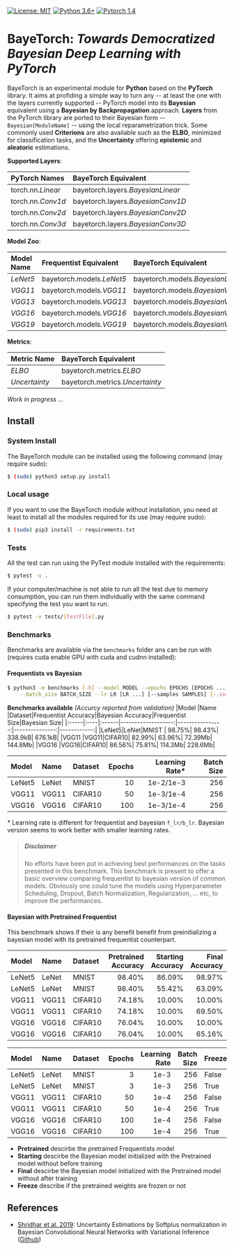 [![License: MIT](https://img.shields.io/badge/License-MIT-yellow.svg)](https://github.com/yliess86/BayeTorch/blob/master/LICENSE)
[![Python 3.6+](https://img.shields.io/badge/python-3.6+-blue.svg)](https://www.python.org/downloads/release/python-360/)
[![Pytorch 1.4](https://img.shields.io/badge/pytorch-1.4.0-blue.svg)](https://pytorch.org/)

# BayeTorch: *Towards Democratized Bayesian Deep Learning with PyTorch*

BayeTorch is an experimental module for **Python** based on the **PyTorch** library. It aims at profiding a simple way to turn any -- at least the one with the layers currently supported -- PyTorch model into its **Bayesian** equivalent using a **Bayesian by Backpropagation** approach. **Layers** from the PyTorch library are ported to their Bayesian form -- `Bayesian[ModuleName]` -- using the local reparametrization trick. Some commonly used **Criterions** are also available such as the **ELBO**, minimized for classification tasks, and the **Uncertainty** offering **epistemic** and **aleatoric** estimations.

**Supported Layers**:

|PyTorch Names    |BayeTorch Equivalent             |
|:----------------|:--------------------------------|
|torch.nn.*Linear*|bayetorch.layers.*BayesianLinear*|
|torch.nn.*Conv1d*|bayetorch.layers.*BayesianConv1D*|
|torch.nn.*Conv2d*|bayetorch.layers.*BayesianConv2D*|
|torch.nn.*Conv3d*|bayetorch.layers.*BayesianConv3D*|

**Model Zoo**:

|Model Name|Frequentist Equivalent   |BayeTorch Equivalent             |
|:---------|:------------------------|:--------------------------------|
|*LeNet5*  |bayetorch.models.*LeNet5*|bayetorch.models.*BayesianLeNet5*|
|*VGG11*   |bayetorch.models.*VGG11* |bayetorch.models.*BayesianVGG11* |
|*VGG13*   |bayetorch.models.*VGG13* |bayetorch.models.*BayesianVGG13* |
|*VGG16*   |bayetorch.models.*VGG16* |bayetorch.models.*BayesianVGG16* |
|*VGG19*   |bayetorch.models.*VGG19* |bayetorch.models.*BayesianVGG19* |

**Metrics**:

|Metric Name  |BayeTorch Equivalent           |
|:------------|:------------------------------|
|*ELBO*       |bayetorch.metrics.*ELBO*       |
|*Uncertainty*|bayetorch.metrics.*Uncertainty*|

*Work in progress ...*

## Install

### System Install

The BayeTorch module can be installed using the following command (may require sudo):

```bash
$ (sudo) python3 setup.py install
```

### Local usage

If you want to use the BayeTorch module without installation, you need at least to install all the modules required for its use (may require sudo):

```bash
$ (sudo) pip3 install -r requirements.txt
```

### Tests

All the test can run using the PyTest module installed with the requirements:

```bash
$ pytest -v .
```

If your computer/machine is not able to run all the test due to memory consumption, you can run them individually with the same command specifying the test you want to run.

```bash
$ pytest -v tests/[TestFile].py
```

### Benchmarks

Benchmarks are available via the `benchmarks` folder ans can be run with (requires cuda enable GPU with cuda and cudnn installed):

#### Frequentists vs Bayesian

```bash
$ python3 -m benchmarks [-h] --model MODEL --epochs EPOCHS [EPOCHS ...]\
    --batch_size BATCH_SIZE --lr LR [LR ...] [--samples SAMPLES] [--init] [--freeze]
```

**Benchmarks available** *(Accurcy reported from validation)*
|Model |Name |Dataset|Frequentist Accuracy|Bayesian Accuracy|Frequentist Size|Bayesian Size|
|:-----|:----|:------|-------------------:|----------------:|---------------:|------------:|
|LeNet5|LeNet|MNIST  |              98.75%|           98.43%|         338.9kB|      676.1kB|
|VGG11 |VGG11|CIFAR10|              82.99%|           63.96%|         72.39Mb|      144.8Mb|
|VGG16 |VGG16|CIFAR10|              86.56%|           75.81%|         114.3Mb|      228.6Mb|

|Model |Name |Dataset|Epochs|Learning Rate*|Batch Size|
|:-----|:----|:------|-----:|-------------:|---------:|
|LeNet5|LeNet|MNIST  |    10|     1e-2/1e-3|       256|
|VGG11 |VGG11|CIFAR10|    50|     1e-3/1e-4|       256|
|VGG16 |VGG16|CIFAR10|   100|     1e-3/1e-4|       256|

\* Learning rate is different for frequentist and bayesian `f_lr/b_lr`. Bayesian version seems to work better with smaller learning rates.

> ##### Disclaimer
> No efforts have been put in achieving best performances on the tasks presented in this benchmark.
> This benchmark is present to offer a basic overview comparing frequentist to bayesian version of common models.
> Obviously one could tune the models using Hyperparameter Scheduling, Dropout, Batch Normalization, 
> Regularization, ... etc, to improve the performances.

#### Bayesian with Pretrained Frequentist

This benchmark shows if their is any benefit benefit from preinitializing a bayesian model with its pretrained frequentist counterpart.

|Model |Name |Dataset|Pretrained Accuracy|Starting Accuracy|Final Accuracy|Freezed|
|:-----|:----|:------|------------------:|----------------:|-------------:|:------|
|LeNet5|LeNet|MNIST  |             98.40%|           86.09%|        98.97%|False  |
|LeNet5|LeNet|MNIST  |             98.40%|           55.42%|        63.09%|True   |
|VGG11 |VGG11|CIFAR10|             74.18%|           10.00%|        10.00%|False  |
|VGG11 |VGG11|CIFAR10|             74.18%|           10.00%|        69.50%|True   |
|VGG16 |VGG16|CIFAR10|             76.04%|           10.00%|        10.00%|False  |
|VGG16 |VGG16|CIFAR10|             76.04%|           10.00%|        65.16%|True   |

|Model |Name |Dataset|Epochs|Learning Rate|Batch Size|Freezed|
|:-----|:----|:------|-----:|------------:|---------:|:------|
|LeNet5|LeNet|MNIST  |     3|         1e-3|       256|False  |
|LeNet5|LeNet|MNIST  |     3|         1e-3|       256|True   |
|VGG11 |VGG11|CIFAR10|    50|         1e-4|       256|False  |
|VGG11 |VGG11|CIFAR10|    50|         1e-4|       256|True   |
|VGG16 |VGG16|CIFAR10|   100|         1e-4|       256|False  |
|VGG16 |VGG16|CIFAR10|   100|         1e-4|       256|True   |

* **Pretrained** descirbe the pretrained Frequentists model
* **Starting** descirbe the Bayesian model initialized with the Pretrained model without before training
* **Final** descirbe the Bayesian model initialized with the Pretrained model without after training
* **Freeze** describe if the pretrained weights are frozen or not

## References

- [Shridhar et al. 2019]: Uncertainty Estimations by Softplus normalization in
Bayesian Convolutional Neural Networks with
Variational Inference ([Github](https://github.com/kumar-shridhar/PyTorch-BayesianCNN))

[Shridhar et al. 2019]: https://arxiv.org/pdf/1806.05978.pdf